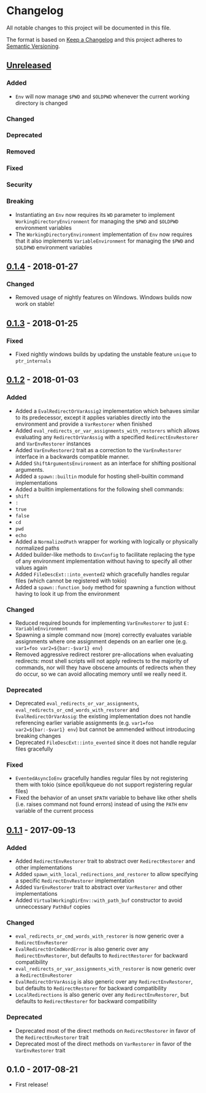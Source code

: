 # Changelog
All notable changes to this project will be documented in this file.

The format is based on [Keep a Changelog](http://keepachangelog.com/en/1.0.0/)
and this project adheres to [Semantic Versioning](http://semver.org/spec/v2.0.0.html).

## [Unreleased]
### Added
- `Env` will now manage `$PWD` and `$OLDPWD` whenever the current working directory is changed

### Changed
### Deprecated
### Removed
### Fixed
### Security
### Breaking
- Instantiating an `Env` now requires its `WD` parameter to implement `WorkingDirectoryEnvironment`
for managing the `$PWD` and `$OLDPWD` environment variables
- The `WorkingDirectoryEnvironment` implementation of `Env` now requires that it also implements
`VariableEnvironment` for managing the `$PWD` and `$OLDPWD` environment variables

## [0.1.4] - 2018-01-27
### Changed
* Removed usage of nightly features on Windows. Windows builds now work on stable!

## [0.1.3] - 2018-01-25
### Fixed
* Fixed nightly windows builds by updating the unstable feature `unique` to `ptr_internals`

## [0.1.2] - 2018-01-03
### Added
- Added a `EvalRedirectOrVarAssig2` implementation which behaves similar to its predecessor,
except it applies variables directly into the environment and provide a `VarRestorer` when finished
- Added `eval_redirects_or_var_assignments_with_restorers` which allows evaluating any
`RedirectOrVarAssig` with a specified `RedirectEnvRestorer` and `VarEnvRestorer` instances
- Added `VarEnvRestorer2` trait as a correction to the `VarEnvRestorer` interface in a
backwards compatible manner.
- Added `ShiftArgumentsEnvironment` as an interface for shifting positional arguments.
- Added a `spawn::builtin` module for hosting shell-builtin command implementations
- Added a builtin implementations for the following shell commands:
 - `shift`
 - `:`
 - `true`
 - `false`
 - `cd`
 - `pwd`
 - `echo`
- Added a `NormalizedPath` wrapper for working with logically or physically normalized paths
- Added builder-like methods to `EnvConfig` to facilitate replacing the type of any environment
implementation without having to specify all other values again
- Added `FileDescExt::into_evented2` which gracefully handles regular files (which cannot be
registered with tokio)
- Added a `spawn::function_body` method for spawning a function without having to look it up
from the environment

### Changed
- Reduced required bounds for implementing `VarEnvRestorer` to just `E: VariableEnvironment`
- Spawning a simple command now (more) correctly evaluates variable assignments where one
assignment depends on an earlier one (e.g. `var1=foo var2=${bar:-$var1} env`)
- Removed aggressive redirect restorer pre-allocations when evaluating redirects: most shell
scripts will not apply redirects to the majority of commands, nor will they have obscene
amounts of redirects when they do occur, so we can avoid allocating memory until we really need it.

### Deprecated
- Deprecated `eval_redirects_or_var_assignments`, `eval_redirects_or_cmd_words_with_restorer`
and `EvalRedirectOrVarAssig`: the existing implementation does not handle referencing earlier
variable assignments (e.g. `var1=foo var2=${bar:-$var1} env`) but cannot be ammended without
introducing breaking changes
- Deprecated `FileDescExt::into_evented` since it does not handle regular files gracefully

### Fixed
- `EventedAsyncIoEnv` gracefully handles regular files by not registering them with tokio
(since epoll/kqueue do not support registering regular files)
- Fixed the behavior of an unset `$PATH` variable to behave like other shells (i.e. raises command
not found errors) instead of using the `PATH` env variable of the current process

## [0.1.1] - 2017-09-13
### Added
- Added `RedirectEnvRestorer` trait to abstract over `RedirectRestorer` and other implementations
- Added `spawn_with_local_redirections_and_restorer` to allow specifying a specific `RedirectEnvRestorer` implementation
- Added `VarEnvRestorer` trait to abstract over `VarRestorer` and other implementations
- Added `VirtualWorkingDirEnv::with_path_buf` constructor to avoid unneccessary `PathBuf` copies

### Changed
- `eval_redirects_or_cmd_words_with_restorer` is now generic over a `RedirectEnvRestorer`
- `EvalRedirectOrCmdWordError` is also generic over any `RedirectEnvRestorer`, but defaults to `RedirectRestorer` for backward compatibility
- `eval_redirects_or_var_assignments_with_restorer` is now generic over a `RedirectEnvRestorer`
- `EvalRedirectOrVarAssig` is also generic over any `RedirectEnvRestorer`, but defaults to `RedirectRestorer` for backward compatibility
- `LocalRedirections` is also generic over any `RedirectEnvRestorer`, but defaults to `RedirectRestorer` for backward compatibility

### Deprecated
- Deprecated most of the direct methods on `RedirectRestorer` in favor of the `RedirectEnvRestorer` trait
- Deprecated most of the direct methods on `VarRestorer` in favor of the `VarEnvRestorer` trait

## 0.1.0 - 2017-08-21
- First release!

[Unreleased]: https://github.com/ipetkov/conch-runtime/compare/v0.1.4...HEAD
[0.1.4]: https://github.com/ipetkov/conch-runtime/compare/v0.1.3...v0.1.4
[0.1.3]: https://github.com/ipetkov/conch-runtime/compare/v0.1.2...v0.1.3
[0.1.2]: https://github.com/ipetkov/conch-runtime/compare/v0.1.1...v0.1.2
[0.1.1]: https://github.com/ipetkov/conch-runtime/compare/v0.1.0...v0.1.1
